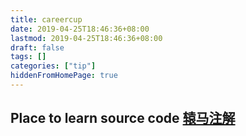 ```yaml
---
title: careercup
date: 2019-04-25T18:46:36+08:00
lastmod: 2019-04-25T18:46:36+08:00
draft: false
tags: []
categories: ["tip"]
hiddenFromHomePage: true
---
```





## Place to learn source code [辕马注解](http://rtfcode.com/)
